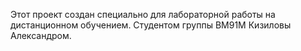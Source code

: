 Этот проект создан специально для лабораторной работы на дистанционном обучением.
Студентом группы ВМ91М Кизиловы Александром.
